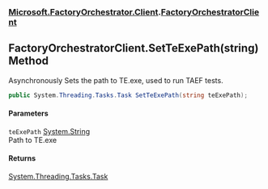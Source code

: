 ### [Microsoft.FactoryOrchestrator.Client](Microsoft_FactoryOrchestrator_Client.md 'Microsoft.FactoryOrchestrator.Client').[FactoryOrchestratorClient](Microsoft_FactoryOrchestrator_Client_FactoryOrchestratorClient.md 'Microsoft.FactoryOrchestrator.Client.FactoryOrchestratorClient')
## FactoryOrchestratorClient.SetTeExePath(string) Method
Asynchronously Sets the path to TE.exe, used to run TAEF tests.  
```csharp
public System.Threading.Tasks.Task SetTeExePath(string teExePath);
```
#### Parameters
<a name='Microsoft_FactoryOrchestrator_Client_FactoryOrchestratorClient_SetTeExePath(string)_teExePath'></a>
`teExePath` [System.String](https://docs.microsoft.com/en-us/dotnet/api/System.String 'System.String')  
Path to TE.exe
  
#### Returns
[System.Threading.Tasks.Task](https://docs.microsoft.com/en-us/dotnet/api/System.Threading.Tasks.Task 'System.Threading.Tasks.Task')  
